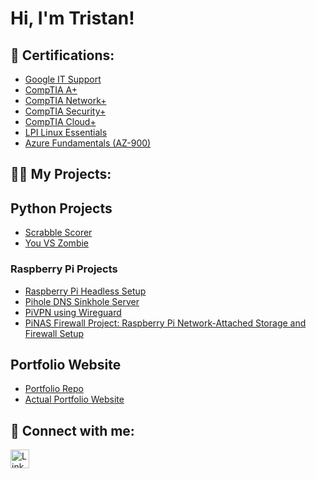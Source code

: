 # Hi, I'm Tristan!

## 🌱 Certifications:

- [Google IT Support](https://www.credly.com/badges/4f2a8fc2-9221-4923-bd33-4a26b244f44c/public_url)
- [CompTIA A+](https://www.credly.com/badges/ff5a0b42-fb25-45b0-bd90-4bc49af67639/public_url)
- [CompTIA Network+](https://www.credly.com/badges/fa480bb9-eef4-46ee-8862-55c450d13523/public_url)
- [CompTIA Security+](https://www.credly.com/badges/4df6b1d5-6cc1-4926-a6a7-836f9f9299a5/public_url)
- [CompTIA Cloud+](https://www.credly.com/badges/cfac5bc7-6017-423d-a44d-8a1c67fff5e2/public_url)
- [LPI Linux Essentials](https://cs.lpi.org/caf/Xamman/certification/verify/LPI000606555/ytvbkvursn)
- [Azure Fundamentals (AZ-900)](https://learn.microsoft.com/api/credentials/share/en-us/TristanTate-1478/3DE9FA22CEFBD3DE?sharingId=D41652C39C00548A)

## 👨‍💻 My Projects:


## Python Projects
- [Scrabble Scorer](https://github.com/tristanjtate/scrabble_example)
- [You VS Zombie](https://github.com/tristanjtate/YouVSZombie)


### Raspberry Pi Projects

- [Raspberry Pi Headless Setup](https://github.com/tristanjtate/RaspPiSetup/blob/main/README.md)
- [Pihole DNS Sinkhole Server](https://github.com/tristanjtate/pihole/blob/main/README.md)
- [PiVPN using Wireguard](https://github.com/tristanjtate/pivpn)
- [PiNAS Firewall Project: Raspberry Pi Network-Attached Storage and Firewall Setup](https://github.com/tristanjtate/pinas)

## Portfolio Website

- [Portfolio Repo](https://github.com/tristanjtate/portfolio-html-css-js)
- [Actual Portfolio Website](https://tristanjtate.github.io/myportfolio/)

## 🤳 Connect with me:

<a href="https://linkedin.com/in/tristantate/">
  <img src="https://cdn.jsdelivr.net/npm/simple-icons@v3/icons/linkedin.svg" alt="LinkedIn" width="30" />
</a>

